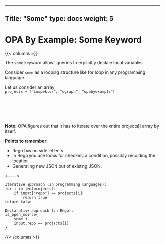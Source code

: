 
---
Title: "Some"
type: docs
weight: 6
---

# OPA By Example: Some Keyword

{{< columns >}}

The `some`  keyword allows queries to explicitly declare local variables.

Consider `some` as a looping structure like for loop in any programming language. 


Let us consider an array:  <br>
```projects = [“inspektor”, “dgraph”, “opabyexample”]```


<br><br><br><br>

<strong>Note:</strong> OPA figures out that it has to iterate over the entire projects[] array by itself.

<strong>Points to remember:</strong>
- Rego has no side-effects. 
- In Rego you use loops for checking a condition, possibly recording the location. 
- Generating new JSON out of existing JSON.



<--->


```
Iterative approach (in programming languages):
for i in len(projects): 
    if input["repo"] == projects[i]:
        return true
return false

```

```
Declarative approach (in Rego):
is_open_source{
    some i
    input.repo == projects[i]	
}

```

{{< /columns >}}